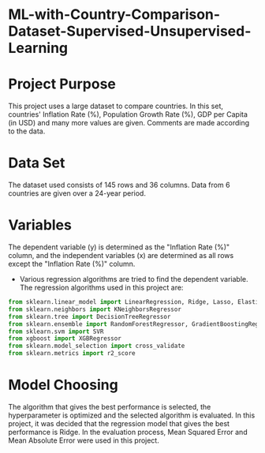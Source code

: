 # ML-with-Country-Comparison-Dataset-Supervised-Unsupervised-Learning

#  Project Purpose
This project uses a large dataset to compare countries. In this set, countries' Inflation Rate (%), Population Growth Rate (%), GDP per Capita (in USD) and many more values ​​are given. Comments are made according to the data.

# Data Set
The dataset used consists of 145 rows and 36 columns. Data from 6 countries are given over a 24-year period.

# Variables
The dependent variable (y) is determined as the "Inflation Rate (%)" column, and the independent variables (x) are determined as all rows except the "Inflation Rate (%)" column. 

- Various regression algorithms are tried to find the dependent variable. The regression algorithms used in this project are:
```python
from sklearn.linear_model import LinearRegression, Ridge, Lasso, ElasticNet, BayesianRidge
from sklearn.neighbors import KNeighborsRegressor
from sklearn.tree import DecisionTreeRegressor
from sklearn.ensemble import RandomForestRegressor, GradientBoostingRegressor
from sklearn.svm import SVR
from xgboost import XGBRegressor
from sklearn.model_selection import cross_validate
from sklearn.metrics import r2_score
```

# Model Choosing
The algorithm that gives the best performance is selected, the hyperparameter is optimized and the selected algorithm is evaluated. In this project, it was decided that the regression model that gives the best performance is Ridge. In the evaluation process, Mean Squared Error and Mean Absolute Error were used in this project.
